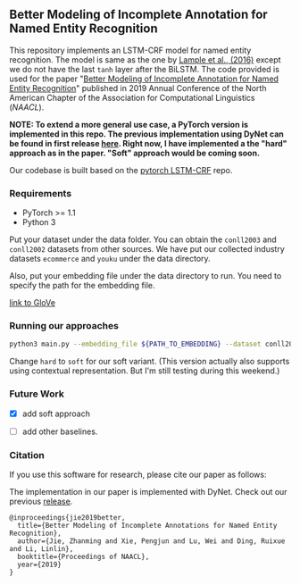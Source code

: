 ## Better Modeling of Incomplete Annotation for Named Entity Recognition 

This repository implements an LSTM-CRF model for named entity recognition. The model is same as the one by [Lample et al., (2016)](http://www.anthology.aclweb.org/N/N16/N16-1030.pdf) except we do not have the last `tanh` layer after the BiLSTM.
The code provided is used for the paper "[Better Modeling of Incomplete Annotation for Named Entity Recognition](http://www.statnlp.org/research/ie/zhanming19naacl-ner.pdf)" published in 2019 Annual Conference of the North American Chapter of the Association for Computational Linguistics (*NAACL*).

__NOTE: To extend a more general use case, a PyTorch version is implemented in this repo. The previous implementation using DyNet can be found in first release [here](https://github.com/allanj/ner_incomplete_annotation/tree/aa20c015b3f373ac4a1893e629ac8f2dd137faab). Right now, I have implemented a the "hard" approach as in the paper. "Soft" approach would be coming soon.__

Our codebase is built based on the [pytorch LSTM-CRF](https://github.com/allanj/pytorch_lstmcrf) repo.


### Requirements
* PyTorch >= 1.1
* Python 3

Put your dataset under the data folder. You can obtain the `conll2003` and `conll2002` datasets from other sources. We have put our collected industry datasets `ecommerce` and `youku` under the data directory. 

Also, put your embedding file under the data directory to run. You need to specify the path for the embedding file.

[link to GloVe](https://nlp.stanford.edu/projects/glove/)
### Running our approaches
```bash
python3 main.py --embedding_file ${PATH_TO_EMBEDDING} --dataset conll2003 --variant hard
```
Change `hard` to `soft` for our soft variant. 
(This version actually also supports using contextual representation. But I'm still testing during this weekend.)


### Future Work

- [x] add soft approach
- [ ] add other baselines.


### Citation
If you use this software for research, please cite our paper as follows:

The implementation in our paper is implemented with DyNet. Check out our previous [release](https://github.com/allanj/ner_incomplete_annotation/tree/aa20c015b3f373ac4a1893e629ac8f2dd137faab).
```
@inproceedings{jie2019better,
  title={Better Modeling of Incomplete Annotations for Named Entity Recognition},
  author={Jie, Zhanming and Xie, Pengjun and Lu, Wei and Ding, Ruixue and Li, Linlin},
  booktitle={Proceedings of NAACL},
  year={2019}
}
```
